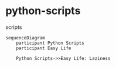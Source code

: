 # python-scripts
scripts
```mermaid
sequenceDiagram
    participant Python Scripts
    participant Easy Life

    Python Scripts->>Easy Life: Laziness
```